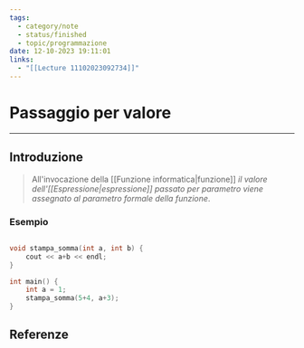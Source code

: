 ```yaml
---
tags:
  - category/note
  - status/finished
  - topic/programmazione
date: 12-10-2023 19:11:01
links:
  - "[[Lecture 11102023092734]]"
---
```

# Passaggio per valore
---
## Introduzione
>  All'invocazione della [[Funzione informatica|funzione]] _il valore dell'[[Espressione|espressione]] passato per parametro viene assegnato al parametro formale della funzione_.

### Esempio
```cpp

void stampa_somma(int a, int b) {
	cout << a+b << endl;
}

int main() {
	int a = 1;
	stampa_somma(5+4, a+3);
}

```

## Referenze